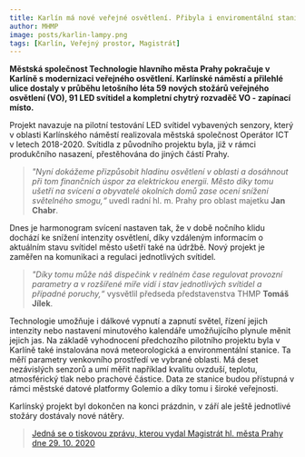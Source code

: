 ```yaml
---
title: Karlín má nové veřejné osvětlení. Přibyla i enviromentální stanice
author: MHMP
image: posts/karlin-lampy.png
tags: [Karlín, Veřejný prostor, Magistrát]
---
```


**Městská společnost Technologie hlavního města Prahy pokračuje v Karlíně s modernizaci veřejného osvětlení. Karlínské náměstí a přilehlé ulice dostaly v průběhu letošního léta 59 nových stožárů veřejného osvětlení (VO), 91 LED svítidel a kompletní chytrý rozvaděč VO - zapínací místo.**

Projekt navazuje na pilotní testování LED svítidel vybavených senzory, který v oblasti Karlínského náměstí realizovala městská společnost Operátor ICT v letech 2018-2020. Svítidla z původního projektu byla, již v rámci produkčního nasazení, přestěhována do jiných částí Prahy.

> *"Nyní dokážeme přizpůsobit hladinu osvětlení v oblasti a dosáhnout při tom finančních úspor za elektrickou energii. Město díky tomu ušetří na svícení a obyvatelé okolních domů zase ocení snížení světelného smogu,“* uvedl radní hl. m. Prahy pro oblast majetku **Jan Chabr**.

Dnes je harmonogram svícení nastaven tak, že v době nočního klidu dochází ke snížení intenzity osvětlení, díky vzdáleným informacím o aktuálním stavu svítidel město ušetří také na údržbě. Nový projekt je zaměřen na komunikaci a regulaci jednotlivých svítidel.

> *"Díky tomu může náš dispečink v reálném čase regulovat provozní parametry a v rozšířené míře vidí i stav jednotlivých svítidel a případné poruchy,“* vysvětlil předseda představenstva THMP **Tomáš Jílek**.

Technologie umožňuje i dálkové vypnutí a zapnutí světel, řízení jejich intenzity nebo nastavení minutového kalendáře umožňujícího plynule měnit jejich jas. Na základě vyhodnocení předchozího pilotního projektu byla v Karlíně také instalována nová meteorologická a environmentální stanice. Ta měří parametry venkovního prostředí ve vybrané oblasti. Má deset nezávislých senzorů a umí měřit například kvalitu ovzduší, teplotu, atmosférický tlak nebo prachové částice. Data ze stanice budou přístupná v rámci městské datové platformy Golemio a díky tomu i široké veřejnosti.

Karlínský projekt byl dokončen na konci prázdnin, v září ale ještě jednotlivé stožáry dostávaly nové nátěry.

> [Jedná se o tiskovou zprávu, kterou vydal Magistrát hl. města Prahy dne 29. 10. 2020](https://www.praha.eu/jnp/cz/o_meste/magistrat/tiskovy_servis/tiskove_zpravy/prazska_ctvrt_karlin_ma_nove_verejne.html)
